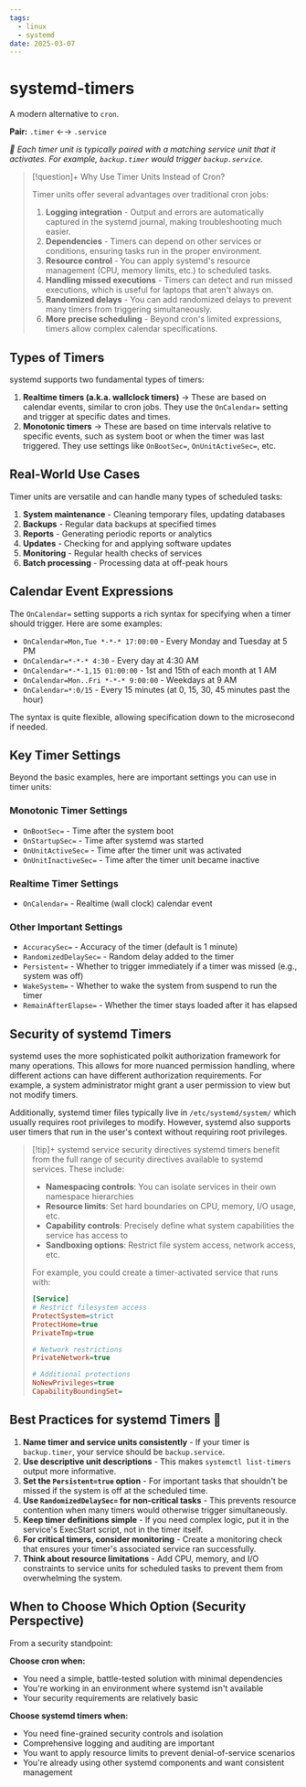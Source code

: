 ```yaml
---
tags:
  - linux
  - systemd
date: 2025-03-07
---
```

# systemd-timers
A modern alternative to `cron`.

**Pair:**
`.timer` ←→ `.service`

*🌠 Each timer unit is typically paired with a matching service unit that it activates. For example, `backup.timer` would trigger `backup.service`.*

> [!question]+ Why Use Timer Units Instead of Cron?
> 
> Timer units offer several advantages over traditional cron jobs:
> 
> 1. **Logging integration** - Output and errors are automatically captured in the systemd journal, making troubleshooting much easier.
> 2. **Dependencies** - Timers can depend on other services or conditions, ensuring tasks run in the proper environment.
> 3. **Resource control** - You can apply systemd's resource management (CPU, memory limits, etc.) to scheduled tasks.
> 4. **Handling missed executions** - Timers can detect and run missed executions, which is useful for laptops that aren't always on.
> 5. **Randomized delays** - You can add randomized delays to prevent many timers from triggering simultaneously.
> 6. **More precise scheduling** - Beyond cron's limited expressions, timers allow complex calendar specifications.
> 

## Types of Timers
systemd supports two fundamental types of timers:

1. **Realtime timers (a.k.a. wallclock timers)** → These are based on calendar events, similar to cron jobs. They use the `OnCalendar=` setting and trigger at specific dates and times.
2. **Monotonic timers** → These are based on time intervals relative to specific events, such as system boot or when the timer was last triggered. They use settings like `OnBootSec=`, `OnUnitActiveSec=`, etc.

## Real-World Use Cases
Timer units are versatile and can handle many types of scheduled tasks:

1. **System maintenance** - Cleaning temporary files, updating databases
2. **Backups** - Regular data backups at specified times
3. **Reports** - Generating periodic reports or analytics
4. **Updates** - Checking for and applying software updates
5. **Monitoring** - Regular health checks of services
6. **Batch processing** - Processing data at off-peak hours

## Calendar Event Expressions
The `OnCalendar=` setting supports a rich syntax for specifying when a timer should trigger. Here are some examples:

- `OnCalendar=Mon,Tue *-*-* 17:00:00` - Every Monday and Tuesday at 5 PM
- `OnCalendar=*-*-* 4:30` - Every day at 4:30 AM
- `OnCalendar=*-*-1,15 01:00:00` - 1st and 15th of each month at 1 AM
- `OnCalendar=Mon..Fri *-*-* 9:00:00` - Weekdays at 9 AM
- `OnCalendar=*:0/15` - Every 15 minutes (at 0, 15, 30, 45 minutes past the hour)

The syntax is quite flexible, allowing specification down to the microsecond if needed.

## Key Timer Settings
Beyond the basic examples, here are important settings you can use in timer units:

### Monotonic Timer Settings

- `OnBootSec=` - Time after the system boot
- `OnStartupSec=` - Time after systemd was started
- `OnUnitActiveSec=` - Time after the timer unit was activated
- `OnUnitInactiveSec=` - Time after the timer unit became inactive

### Realtime Timer Settings

- `OnCalendar=` - Realtime (wall clock) calendar event

### Other Important Settings

- `AccuracySec=` - Accuracy of the timer (default is 1 minute)
- `RandomizedDelaySec=` - Random delay added to the timer
- `Persistent=` - Whether to trigger immediately if a timer was missed (e.g., system was off)
- `WakeSystem=` - Whether to wake the system from suspend to run the timer
- `RemainAfterElapse=` - Whether the timer stays loaded after it has elapsed

## Security of systemd Timers
systemd uses the more sophisticated polkit authorization framework for many operations. This allows for more nuanced permission handling, where different actions can have different authorization requirements. For example, a system administrator might grant a user permission to view but not modify timers.

Additionally, systemd timer files typically live in `/etc/systemd/system/` which usually requires root privileges to modify. However, systemd also supports user timers that run in the user's context without requiring root privileges.


> [!tip]+ systemd service security directives
> systemd timers benefit from the full range of security directives available to systemd services. These include:
> 
> - **Namespacing controls**: You can isolate services in their own namespace hierarchies
> - **Resource limits**: Set hard boundaries on CPU, memory, I/O usage, etc.
> - **Capability controls**: Precisely define what system capabilities the service has access to
> - **Sandboxing options**: Restrict file system access, network access, etc.
> 
> For example, you could create a timer-activated service that runs with:
> 
> ```ini
> [Service]
> # Restrict filesystem access
> ProtectSystem=strict
> ProtectHome=true
> PrivateTmp=true
> 
> # Network restrictions
> PrivateNetwork=true
> 
> # Additional protections
> NoNewPrivileges=true
> CapabilityBoundingSet=
> ```


## Best Practices for systemd Timers 🌠

1. **Name timer and service units consistently** - If your timer is `backup.timer`, your service should be `backup.service`.
2. **Use descriptive unit descriptions** - This makes `systemctl list-timers` output more informative.
3. **Set the `Persistent=true` option** - For important tasks that shouldn't be missed if the system is off at the scheduled time.
4. **Use `RandomizedDelaySec=` for non-critical tasks** - This prevents resource contention when many timers would otherwise trigger simultaneously.
5. **Keep timer definitions simple** - If you need complex logic, put it in the service's ExecStart script, not in the timer itself.
6. **For critical timers, consider monitoring** - Create a monitoring check that ensures your timer's associated service ran successfully.
7. **Think about resource limitations** - Add CPU, memory, and I/O constraints to service units for scheduled tasks to prevent them from overwhelming the system.


## When to Choose Which Option (Security Perspective)
From a security standpoint:

**Choose cron when:**

- You need a simple, battle-tested solution with minimal dependencies
- You're working in an environment where systemd isn't available
- Your security requirements are relatively basic

**Choose systemd timers when:**

- You need fine-grained security controls and isolation
- Comprehensive logging and auditing are important
- You want to apply resource limits to prevent denial-of-service scenarios
- You're already using other systemd components and want consistent management